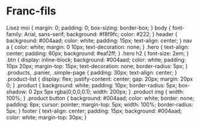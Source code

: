 # Franc-fils
Lisez moi
{ margin: 0; padding: 0; box-sizing: border-box; }
body {
    font-family: Arial, sans-serif;
    background: #f8f9fc;
    color: #222;
}
header {
    background: #004aad;
    color: white;
    padding: 15px;
    text-align: center;
}
nav a {
    color: white;
    margin: 0 10px;
    text-decoration: none;
}
.hero {
    text-align: center;
    padding: 60px;
    background: #eaf2ff;
}
.hero h2 { font-size: 2em; }
.btn {
    display: inline-block;
    background: #004aad;
    color: white;
    padding: 10px 20px;
    margin-top: 15px;
    text-decoration: none;
    border-radius: 5px;
}
.products, .panier, .simple-page {
    padding: 30px;
    text-align: center;
}
.product-list {
    display: flex;
    justify-content: center;
    gap: 20px;
    margin: 20px 0;
}
.product {
    background: white;
    padding: 10px;
    border-radius: 5px;
    box-shadow: 0 2px 5px rgba(0,0,0,0.1);
    width: 200px;
}
.product img {
    width: 100%;
}
.product button {
    background: #004aad;
    color: white;
    border: none;
    padding: 8px;
    cursor: pointer;
    margin-top: 5px;
    width: 100%;
    border-radius: 5px;
}
footer {
    text-align: center;
    padding: 15px;
    background: #004aad;
    color: white;
    margin-top: 30px;
}
